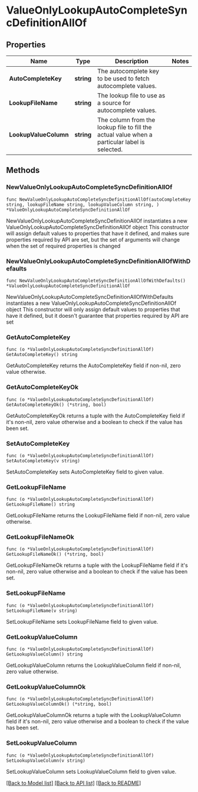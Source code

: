 # ValueOnlyLookupAutoCompleteSyncDefinitionAllOf

## Properties

Name | Type | Description | Notes
------------ | ------------- | ------------- | -------------
**AutoCompleteKey** | **string** | The autocomplete key to be used to fetch autocomplete values. | 
**LookupFileName** | **string** | The lookup file to use as a source for autocomplete values. | 
**LookupValueColumn** | **string** | The column from the lookup file to fill the actual value when a particular label is selected. | 

## Methods

### NewValueOnlyLookupAutoCompleteSyncDefinitionAllOf

`func NewValueOnlyLookupAutoCompleteSyncDefinitionAllOf(autoCompleteKey string, lookupFileName string, lookupValueColumn string, ) *ValueOnlyLookupAutoCompleteSyncDefinitionAllOf`

NewValueOnlyLookupAutoCompleteSyncDefinitionAllOf instantiates a new ValueOnlyLookupAutoCompleteSyncDefinitionAllOf object
This constructor will assign default values to properties that have it defined,
and makes sure properties required by API are set, but the set of arguments
will change when the set of required properties is changed

### NewValueOnlyLookupAutoCompleteSyncDefinitionAllOfWithDefaults

`func NewValueOnlyLookupAutoCompleteSyncDefinitionAllOfWithDefaults() *ValueOnlyLookupAutoCompleteSyncDefinitionAllOf`

NewValueOnlyLookupAutoCompleteSyncDefinitionAllOfWithDefaults instantiates a new ValueOnlyLookupAutoCompleteSyncDefinitionAllOf object
This constructor will only assign default values to properties that have it defined,
but it doesn't guarantee that properties required by API are set

### GetAutoCompleteKey

`func (o *ValueOnlyLookupAutoCompleteSyncDefinitionAllOf) GetAutoCompleteKey() string`

GetAutoCompleteKey returns the AutoCompleteKey field if non-nil, zero value otherwise.

### GetAutoCompleteKeyOk

`func (o *ValueOnlyLookupAutoCompleteSyncDefinitionAllOf) GetAutoCompleteKeyOk() (*string, bool)`

GetAutoCompleteKeyOk returns a tuple with the AutoCompleteKey field if it's non-nil, zero value otherwise
and a boolean to check if the value has been set.

### SetAutoCompleteKey

`func (o *ValueOnlyLookupAutoCompleteSyncDefinitionAllOf) SetAutoCompleteKey(v string)`

SetAutoCompleteKey sets AutoCompleteKey field to given value.


### GetLookupFileName

`func (o *ValueOnlyLookupAutoCompleteSyncDefinitionAllOf) GetLookupFileName() string`

GetLookupFileName returns the LookupFileName field if non-nil, zero value otherwise.

### GetLookupFileNameOk

`func (o *ValueOnlyLookupAutoCompleteSyncDefinitionAllOf) GetLookupFileNameOk() (*string, bool)`

GetLookupFileNameOk returns a tuple with the LookupFileName field if it's non-nil, zero value otherwise
and a boolean to check if the value has been set.

### SetLookupFileName

`func (o *ValueOnlyLookupAutoCompleteSyncDefinitionAllOf) SetLookupFileName(v string)`

SetLookupFileName sets LookupFileName field to given value.


### GetLookupValueColumn

`func (o *ValueOnlyLookupAutoCompleteSyncDefinitionAllOf) GetLookupValueColumn() string`

GetLookupValueColumn returns the LookupValueColumn field if non-nil, zero value otherwise.

### GetLookupValueColumnOk

`func (o *ValueOnlyLookupAutoCompleteSyncDefinitionAllOf) GetLookupValueColumnOk() (*string, bool)`

GetLookupValueColumnOk returns a tuple with the LookupValueColumn field if it's non-nil, zero value otherwise
and a boolean to check if the value has been set.

### SetLookupValueColumn

`func (o *ValueOnlyLookupAutoCompleteSyncDefinitionAllOf) SetLookupValueColumn(v string)`

SetLookupValueColumn sets LookupValueColumn field to given value.



[[Back to Model list]](../README.md#documentation-for-models) [[Back to API list]](../README.md#documentation-for-api-endpoints) [[Back to README]](../README.md)


